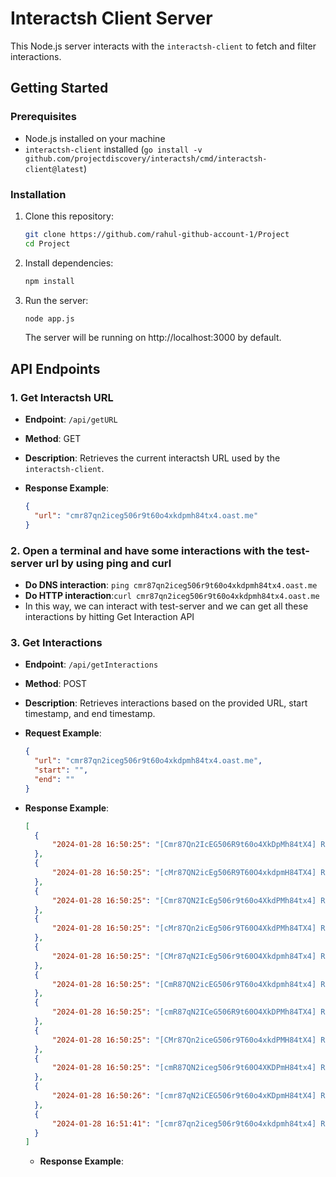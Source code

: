 # Interactsh Client Server

This Node.js server interacts with the `interactsh-client` to fetch and filter interactions.

## Getting Started

### Prerequisites

- Node.js installed on your machine
- `interactsh-client` installed (`go install -v github.com/projectdiscovery/interactsh/cmd/interactsh-client@latest`)

### Installation

1. Clone this repository:

    ```bash
    git clone https://github.com/rahul-github-account-1/Project
    cd Project
    ```

2. Install dependencies:

    ```bash
    npm install
    ```

3. Run the server:

    ```bash
    node app.js
    ```

    The server will be running on http://localhost:3000 by default.

## API Endpoints

### 1. Get Interactsh URL

- **Endpoint**: `/api/getURL`
- **Method**: GET
- **Description**: Retrieves the current interactsh URL used by the `interactsh-client`.
- **Response Example**:

    ```json
    {
      "url": "cmr87qn2iceg506r9t60o4xkdpmh84tx4.oast.me"
    }
    ```
### 2. Open a terminal and have some interactions with the test-server url by using ping and curl
- **Do DNS interaction**: `ping cmr87qn2iceg506r9t60o4xkdpmh84tx4.oast.me`
- **Do HTTP interaction**:`curl cmr87qn2iceg506r9t60o4xkdpmh84tx4.oast.me`
- In this way, we can interact with test-server and we can get all these interactions by hitting Get Interaction API


### 3. Get Interactions

- **Endpoint**: `/api/getInteractions`
- **Method**: POST
- **Description**: Retrieves interactions based on the provided URL, start timestamp, and end timestamp.
- **Request Example**:

    ```json
    {
      "url": "cmr87qn2iceg506r9t60o4xkdpmh84tx4.oast.me",
      "start": "",
      "end": ""
    }
    ```

- **Response Example**:

    ```json
  [
      {
          "2024-01-28 16:50:25": "[Cmr87Qn2IcEG506R9t60o4XkDpMh84tX4] Received DNS interaction (A) from 112.110.126.195 at 2024-01-28 16:50:25"
      },
      {
          "2024-01-28 16:50:25": "[cMr87QN2icEg506R9T60O4xkdpmH84TX4] Received DNS interaction (A) from 112.110.126.195 at 2024-01-28 16:50:25"
      },
      {
          "2024-01-28 16:50:25": "[Cmr87QN2IcEg506r9t60o4XkdPMh84tx4] Received DNS interaction (A) from 112.110.126.195 at 2024-01-28 16:50:25"
      },
      {
          "2024-01-28 16:50:25": "[cMr87Qn2icEg506r9T60O4XkdPMh84TX4] Received DNS interaction (A) from 112.110.126.195 at 2024-01-28 16:50:25"
      },
      {
          "2024-01-28 16:50:25": "[CMr87qN2IcEg506r9t60O4Xkdpmh84Tx4] Received DNS interaction (AAAA) from 112.110.126.195 at 2024-01-28 16:50:25"
      },
      {
          "2024-01-28 16:50:25": "[CmR87QN2icEG506r9T60o4Xkdpmh84tx4] Received DNS interaction (AAAA) from 112.110.126.195 at 2024-01-28 16:50:25"
      },
      {
          "2024-01-28 16:50:25": "[cmR87qN2ICeG506R9t60O4XkDPMh84TX4] Received DNS interaction (AAAA) from 112.110.126.195 at 2024-01-28 16:50:25"
      },
      {
          "2024-01-28 16:50:25": "[CMr87Qn2iceG506r9T60o4xkdPMH84tX4] Received DNS interaction (AAAA) from 112.110.126.195 at 2024-01-28 16:50:25"
      },
      {
          "2024-01-28 16:50:25": "[cmR87QN2iceg506r9t60O4XKDPmH84tx4] Received DNS interaction (A) from 112.110.126.195 at 2024-01-28 16:50:25"
      },
      {
          "2024-01-28 16:50:26": "[cmr87qN2iCEG506r9t60o4xKDpmH84tX4] Received DNS interaction (A) from 112.110.126.195 at 2024-01-28 16:50:26"
      },
      {
          "2024-01-28 16:51:41": "[cmr87qn2iceg506r9t60o4xkdpmh84tx4] Received HTTP interaction from 1.187.220.60 at 2024-01-28 16:51:41"
      }
  ]
    ```
  - **Response Example**:

